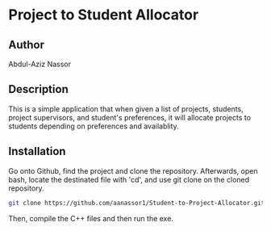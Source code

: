 # Project to Student Allocator


## Author
Abdul-Aziz Nassor


## Description 

This is a simple application that when given a list of projects, students, project supervisors, and student's preferences, it will allocate projects to students depending on preferences and availablity.

## Installation

Go onto Github, find the project and clone the repository.
Afterwards, open bash, locate the destinated file with 'cd', and use git clone on the cloned repository.

```bash
git clone https://github.com/aanassor1/Student-to-Project-Allocator.git
```

Then, compile the C++ files and then run the exe.
